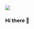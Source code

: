 <img src="https://capsule-render.vercel.app/api?type=waving&color=auto&height=300&section=header&text=Welcome&fontSize=90&customColorList=0,2,2,2,2,3" />

### Hi there 👋
<!--
**SH-Lee2/SH-Lee2** is a ✨ _special_ ✨ repository because its `README.md` (this file) appears on your GitHub profile.

Here are some ideas to get you started:

- 🔭 I’m currently working on ...
- 🌱 I’m currently learning ...
- 👯 I’m looking to collaborate on ...
- 🤔 I’m looking for help with ...
- 💬 Ask me about ...
- 📫 How to reach me: ...
- 😄 Pronouns: ...
- ⚡ Fun fact: ...
-->
